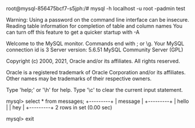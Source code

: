 root@mysql-856475bcf7-s5jph:/# mysql -h localhost -u root -padmin test

Warning: Using a password on the command line interface can be insecure.
Reading table information for completion of table and column names
You can turn off this feature to get a quicker startup with -A

Welcome to the MySQL monitor.  Commands end with ; or \g.
Your MySQL connection id is 3
Server version: 5.6.51 MySQL Community Server (GPL)

Copyright (c) 2000, 2021, Oracle and/or its affiliates. All rights reserved.

Oracle is a registered trademark of Oracle Corporation and/or its
affiliates. Other names may be trademarks of their respective
owners.

Type 'help;' or '\h' for help. Type '\c' to clear the current input statement.


mysql> select * from  messages;
+---------+
| message |
+---------+
| hello   |
| hey     |
+---------+
2 rows in set (0.00 sec)

mysql> exit
